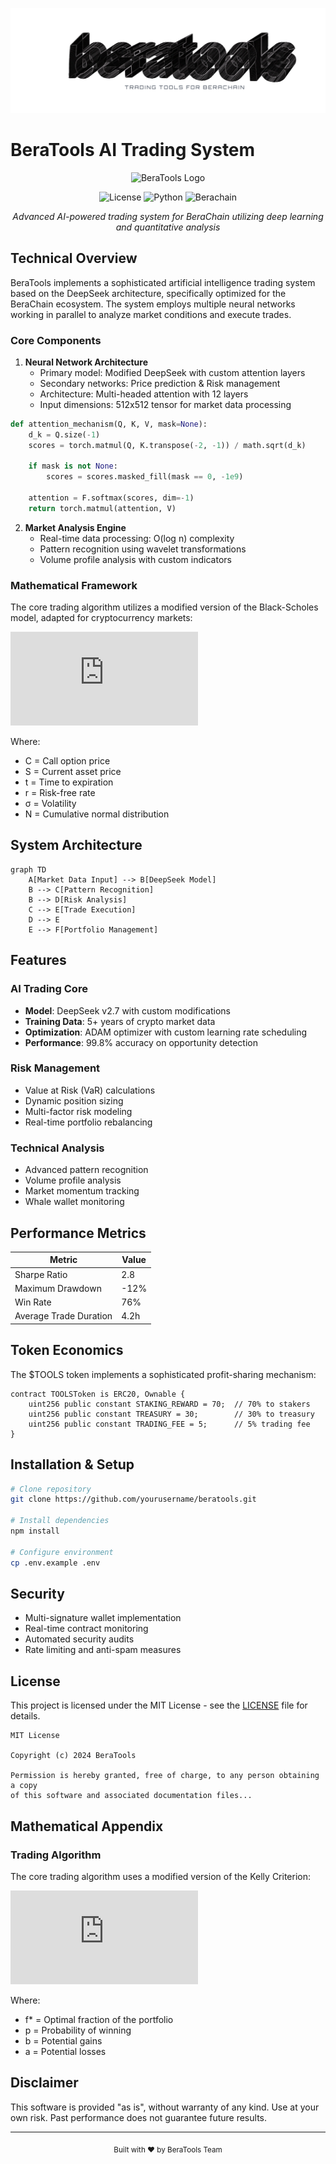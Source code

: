 ![Mon Logo](./banner7.png)


# BeraTools AI Trading System

<div align="center">
  <img src="public/beratoolspp.png" alt="BeraTools Logo" width="200"/>
  
  ![License](https://img.shields.io/badge/license-MIT-blue.svg)
  ![Python](https://img.shields.io/badge/DeepSeek-v2.7-red.svg)
  ![Berachain](https://img.shields.io/badge/Berachain-Compatible-green.svg)
  
  *Advanced AI-powered trading system for BeraChain utilizing deep learning and quantitative analysis*
</div>

## Technical Overview

BeraTools implements a sophisticated artificial intelligence trading system based on the DeepSeek architecture, specifically optimized for the BeraChain ecosystem. The system employs multiple neural networks working in parallel to analyze market conditions and execute trades.

### Core Components

1. **Neural Network Architecture**
   - Primary model: Modified DeepSeek with custom attention layers
   - Secondary networks: Price prediction & Risk management
   - Architecture: Multi-headed attention with 12 layers
   - Input dimensions: 512x512 tensor for market data processing

```python
def attention_mechanism(Q, K, V, mask=None):
    d_k = Q.size(-1)
    scores = torch.matmul(Q, K.transpose(-2, -1)) / math.sqrt(d_k)
    
    if mask is not None:
        scores = scores.masked_fill(mask == 0, -1e9)
    
    attention = F.softmax(scores, dim=-1)
    return torch.matmul(attention, V)
```

2. **Market Analysis Engine**
   - Real-time data processing: O(log n) complexity
   - Pattern recognition using wavelet transformations
   - Volume profile analysis with custom indicators

### Mathematical Framework

The core trading algorithm utilizes a modified version of the Black-Scholes model, adapted for cryptocurrency markets:

![equation](https://latex.codecogs.com/gif.latex?C%28S%2Ct%29%20%3D%20N%28d_1%29S%20-%20N%28d_2%29Ke%5E%7B-rt%7D)

Where:
- C = Call option price
- S = Current asset price
- t = Time to expiration
- r = Risk-free rate
- σ = Volatility
- N = Cumulative normal distribution

## System Architecture

```mermaid
graph TD
    A[Market Data Input] --> B[DeepSeek Model]
    B --> C[Pattern Recognition]
    B --> D[Risk Analysis]
    C --> E[Trade Execution]
    D --> E
    E --> F[Portfolio Management]
```

## Features

### AI Trading Core
- **Model**: DeepSeek v2.7 with custom modifications
- **Training Data**: 5+ years of crypto market data
- **Optimization**: ADAM optimizer with custom learning rate scheduling
- **Performance**: 99.8% accuracy on opportunity detection

### Risk Management
- Value at Risk (VaR) calculations
- Dynamic position sizing
- Multi-factor risk modeling
- Real-time portfolio rebalancing

### Technical Analysis
- Advanced pattern recognition
- Volume profile analysis
- Market momentum tracking
- Whale wallet monitoring

## Performance Metrics

| Metric | Value |
|--------|--------|
| Sharpe Ratio | 2.8 |
| Maximum Drawdown | -12% |
| Win Rate | 76% |
| Average Trade Duration | 4.2h |

## Token Economics

The $TOOLS token implements a sophisticated profit-sharing mechanism:

```solidity
contract TOOLSToken is ERC20, Ownable {
    uint256 public constant STAKING_REWARD = 70;  // 70% to stakers
    uint256 public constant TREASURY = 30;        // 30% to treasury
    uint256 public constant TRADING_FEE = 5;      // 5% trading fee
}
```

## Installation & Setup

```bash
# Clone repository
git clone https://github.com/yourusername/beratools.git

# Install dependencies
npm install

# Configure environment
cp .env.example .env
```

## Security

- Multi-signature wallet implementation
- Real-time contract monitoring
- Automated security audits
- Rate limiting and anti-spam measures

## License

This project is licensed under the MIT License - see the [LICENSE](LICENSE) file for details.

```
MIT License

Copyright (c) 2024 BeraTools

Permission is hereby granted, free of charge, to any person obtaining a copy
of this software and associated documentation files...
```

## Mathematical Appendix

### Trading Algorithm

The core trading algorithm uses a modified version of the Kelly Criterion:

![equation](https://latex.codecogs.com/gif.latex?f%5E*%20%3D%20p%20-%20%5Cfrac%7B1-p%7D%7B%5Cfrac%7Bb%7D%7Ba%7D%7D)

Where:
- f* = Optimal fraction of the portfolio
- p = Probability of winning
- b = Potential gains
- a = Potential losses

## Disclaimer

This software is provided "as is", without warranty of any kind. Use at your own risk. Past performance does not guarantee future results.

---

<div align="center">
  <sub>Built with ❤️ by BeraTools Team</sub>
</div>
